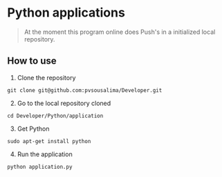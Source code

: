 Python applications
===================

> At the moment this program online does Push's in a initialized local repository.

How to use
----------

1. Clone the repository

`git clone git@github.com:pvsousalima/Developer.git`


2. Go to the local repository cloned

`cd Developer/Python/application`


3. Get Python

`sudo apt-get install python`

4. Run the application  

`python application.py`